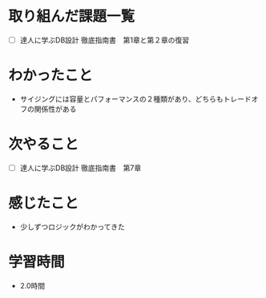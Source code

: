 # 取り組んだ課題一覧

- [ ] 達人に学ぶDB設計 徹底指南書　第1章と第２章の復習

# わかったこと

- サイジングには容量とパフォーマンスの２種類があり、どちらもトレードオフの関係性がある

# 次やること

- [ ] 達人に学ぶDB設計 徹底指南書　第7章

# 感じたこと

- 少しずつロジックがわかってきた

# 学習時間

- 2.0時間